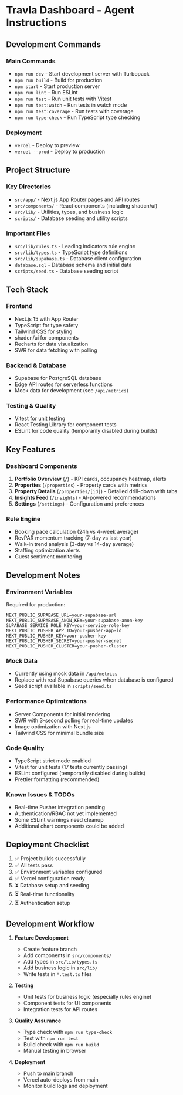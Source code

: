 # Travla Dashboard - Agent Instructions

## Development Commands

### Main Commands
- `npm run dev` - Start development server with Turbopack
- `npm run build` - Build for production
- `npm start` - Start production server
- `npm run lint` - Run ESLint
- `npm run test` - Run unit tests with Vitest
- `npm run test:watch` - Run tests in watch mode
- `npm run test:coverage` - Run tests with coverage
- `npm run type-check` - Run TypeScript type checking

### Deployment
- `vercel` - Deploy to preview
- `vercel --prod` - Deploy to production

## Project Structure

### Key Directories
- `src/app/` - Next.js App Router pages and API routes
- `src/components/` - React components (including shadcn/ui)
- `src/lib/` - Utilities, types, and business logic
- `scripts/` - Database seeding and utility scripts

### Important Files
- `src/lib/rules.ts` - Leading indicators rule engine
- `src/lib/types.ts` - TypeScript type definitions
- `src/lib/supabase.ts` - Database client configuration
- `database.sql` - Database schema and initial data
- `scripts/seed.ts` - Database seeding script

## Tech Stack

### Frontend
- Next.js 15 with App Router
- TypeScript for type safety
- Tailwind CSS for styling
- shadcn/ui for components
- Recharts for data visualization
- SWR for data fetching with polling

### Backend & Database
- Supabase for PostgreSQL database
- Edge API routes for serverless functions
- Mock data for development (see `/api/metrics`)

### Testing & Quality
- Vitest for unit testing
- React Testing Library for component tests
- ESLint for code quality (temporarily disabled during builds)

## Key Features

### Dashboard Components
1. **Portfolio Overview** (`/`) - KPI cards, occupancy heatmap, alerts
2. **Properties** (`/properties`) - Property cards with metrics
3. **Property Details** (`/properties/[id]`) - Detailed drill-down with tabs
4. **Insights Feed** (`/insights`) - AI-powered recommendations
5. **Settings** (`/settings`) - Configuration and preferences

### Rule Engine
- Booking pace calculation (24h vs 4-week average)
- RevPAR momentum tracking (7-day vs last year)
- Walk-in trend analysis (3-day vs 14-day average)
- Staffing optimization alerts
- Guest sentiment monitoring

## Development Notes

### Environment Variables
Required for production:
```env
NEXT_PUBLIC_SUPABASE_URL=your-supabase-url
NEXT_PUBLIC_SUPABASE_ANON_KEY=your-supabase-anon-key
SUPABASE_SERVICE_ROLE_KEY=your-service-role-key
NEXT_PUBLIC_PUSHER_APP_ID=your-pusher-app-id
NEXT_PUBLIC_PUSHER_KEY=your-pusher-key
NEXT_PUBLIC_PUSHER_SECRET=your-pusher-secret
NEXT_PUBLIC_PUSHER_CLUSTER=your-pusher-cluster
```

### Mock Data
- Currently using mock data in `/api/metrics`
- Replace with real Supabase queries when database is configured
- Seed script available in `scripts/seed.ts`

### Performance Optimizations
- Server Components for initial rendering
- SWR with 3-second polling for real-time updates
- Image optimization with Next.js
- Tailwind CSS for minimal bundle size

### Code Quality
- TypeScript strict mode enabled
- Vitest for unit tests (17 tests currently passing)
- ESLint configured (temporarily disabled during builds)
- Prettier formatting (recommended)

### Known Issues & TODOs
- Real-time Pusher integration pending
- Authentication/RBAC not yet implemented
- Some ESLint warnings need cleanup
- Additional chart components could be added

## Deployment Checklist

1. ✅ Project builds successfully
2. ✅ All tests pass
3. ✅ Environment variables configured
4. ✅ Vercel configuration ready
5. ⏳ Database setup and seeding
6. ⏳ Real-time functionality
7. ⏳ Authentication setup

## Development Workflow

1. **Feature Development**
   - Create feature branch
   - Add components in `src/components/`
   - Add types in `src/lib/types.ts`
   - Add business logic in `src/lib/`
   - Write tests in `*.test.ts` files

2. **Testing**
   - Unit tests for business logic (especially rules engine)
   - Component tests for UI components
   - Integration tests for API routes

3. **Quality Assurance**
   - Type check with `npm run type-check`
   - Test with `npm run test`
   - Build check with `npm run build`
   - Manual testing in browser

4. **Deployment**
   - Push to main branch
   - Vercel auto-deploys from main
   - Monitor build logs and deployment

